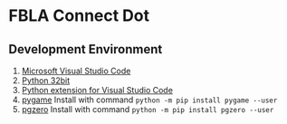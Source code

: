 # FBLA Connect Dot

## Development Environment
1. [Microsoft Visual Studio Code](https://code.visualstudio.com/)
2. [Python 32bit](https://www.python.org/ftp/python/3.8.7/python-3.8.7.exe)
3. [Python extension for Visual Studio Code](https://marketplace.visualstudio.com/items?itemName=ms-python.python)
4. [pygame](https://pypi.org/project/pygame/) Install with command `python -m pip install pygame --user`
5. [pgzero](https://pypi.org/project/pgzero/) Install with command `python -m pip install pgzero --user`
